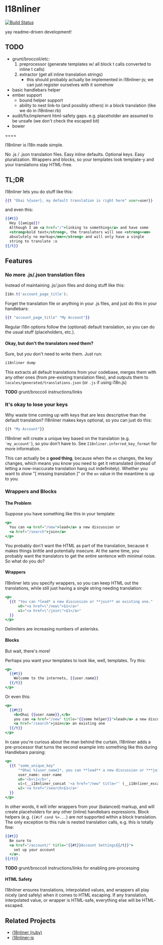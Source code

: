 # I18nliner

[![Build Status](https://travis-ci.org/fivetanley/i18nliner-handlebars.png)](https://travis-ci.org/fivetanley/i18nliner-handlebars)

yay readme-driven development!

## TODO

 * grunt/broccoli/etc:
   1. preprocessor (generate templates w/ all block t calls converted to inline t calls)
   2. extractor (get all inline translation strings)
      * this should probably actually be implemented in i18nliner-js; we
        can just register ourselves with it somehow
 * basic handlebars helper
 * ember support
   * bound helper support
   * ability to nest link-to (and possibly others) in a block
     translation (like we do in i18nliner.rb)
 * audit/fix/implement html-safety gaps. e.g. placeholder are assumed to
   be unsafe (we don't check the escaped bit)
 * bower

====

I18nliner is I18n made simple.

No .js / .json translation files. Easy inline defaults. Optional keys. Easy
pluralization. Wrappers and blocks, so your templates look template-y and
your translations stay HTML-free.

## TL;DR

I18nliner lets you do stuff like this:

```handlebars
{{t "Ohai %{user}, my default translation is right here" user=user}}
```

and even this:

```handlebars
{{#t}}
  Hey {{amigo}}!
  Although I am <a href="/">linking to something</a> and have some
  <strong>bold text</strong>, the translators will see <strong><em>
  absolutely no markup</em></strong> and will only have a single
  string to translate :o
{{/t}}
```

## Features

### No more .js/.json translation files

Instead of maintaining .js/.json files and doing stuff like this:

```javascript
I18n.t('account_page_title');
```

Forget the translation file or anything in your .js files, and just do
this in your handlebars:

```handlebars
{{t "account_page_title" "My Account"}}
```

Regular I18n options follow the (optional) default translation, so you can do
the usual stuff (placeholders, etc.).

#### Okay, but don't the translators need them?

Sure, but *you* don't need to write them. Just run:

```bash
i18nliner dump
```

This extracts all default translations from your codebase, merges them with any
other ones (from pre-existing translation files), and outputs them to
`locales/generated/translations.json` (or `.js` if using i18n.js)

**TODO** grunt/broccoli instructions/links

### It's okay to lose your keys

Why waste time coming up with keys that are less descriptive than the default
translation? I18nliner makes keys optional, so you can just do this:

```javascript
{{t "My Account"}}
```

I18nliner will create a unique key based on the translation (e.g.
`'my_account'`), so you don't have to. See `I18nliner.inferred_key_format` for
more information.

This can actually be a **good thing**, because when the `en` changes, the key
changes, which means you know you need to get it retranslated (instead of
letting a now-inaccurate translation hang out indefinitely). Whether you want
to show "[ missing translation ]" or the `en` value in the meantime is up to
you.

### Wrappers and Blocks

#### The Problem

Suppose you have something like this in your template:

```handlebars
<p>
  You can <a href="/new">lead</a> a new discussion or
  <a href="/search">join</a>
</p>
```

You probably don't want the HTML as part of the translation, because it
makes things brittle and potentially insecure. At the same time, you
probably want the translators to get the entire sentence with minimal
noise. So what do you do?

#### Wrappers

I18nliner lets you specify wrappers, so you can keep HTML out the
translations, while still just having a single string needing translation:

```handlebars
<p>
  {{t "You can *lead* a new discussion or **join** an existing one."
      w0="<a href=\"/new\">$1</a>"
      w1="<a href=\"/join\">$1</a>"
  }}
</p>
```

Delimiters are increasing numbers of asterisks.

#### Blocks

But wait, there's more!

Perhaps you want your templates to look like, well, templates. Try this:

```handlebars
<p>
  {{#t}}
    Welcome to the internets, {{user.name}}
  {{/t}}
</p>
```

Or even this:

```handlebars
<p>
  {{#t}}
    <b>Ohai {{user.name}},</b>
    you can <a href="/new" title="{{some helper}}">lead</a> a new discussion or
    <a href="/search">join</a> an existing one
  {{/t}}
</p>
```

In case you're curious about the man behind the curtain, I18nliner adds a
pre-processor that turns the second example into something like this
during Handlebars parsing:

```handlebars
<p>
  {{t "some_unique_key"
      "*Ohai %{user_name}*, you can **lead** a new discussion or ***join*** an existing one."
      user_name: user.name
      w0='<b>\1</b>',
      w1=(__i18nliner_concat '<a href="/new" title="' (__i18nliner_escape (some helper)) '">$1</a>')
      w2='<a href="/search>$1</a>'
  }}
</p>
```

In other words, it will infer wrappers from your (balanced) markup, and
will create placeholders for any other (inline) handlebars expressions.
Block helpers (e.g. `{{#if cond %>...`) are *not* supported within a
block translation. The only exception to this rule is nested translation
calls, e.g. this is totally fine:

```handlebars
{{#t}}
  Be sure to
  <a href="/account/" title="{{#t}}Account Settings{{/t}}">
    set up your account
  </a>.
{{/t}}
```

**TODO** grunt/broccoli instructions/links for enabling pre-processing

#### HTML Safety

I18nliner ensures translations, interpolated values, and wrappers all play
nicely (and safely) when it comes to HTML escaping. If any translation,
interpolated value, or wrapper is HTML-safe, everything else will be HTML-
escaped.

## Related Projects

* [i18nliner (ruby)](https://github.com/jenseng/i18nliner)
* [i18nliner-js](https://github.com/jenseng/i18nliner-js)

